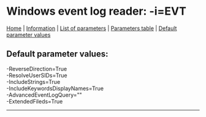 # Windows event log reader: -i=EVT

[Home](../README.MD) | [Information](evt_info.md) | [List of parameters](evt_parameters_list.md) | [Parameters table](evt_parameters_table.md) |  [Default parameter values](evt_parameters_defaults.md)

## Default parameter values:


-ReverseDirection=True  
-ResolveUserSIDs=True  
-IncludeStrings=True  
-IncludeKeywordsDisplayNames=True  
-AdvancedEventLogQuery=""  
-ExtendedFileds=True

------------------------------------------------------------

